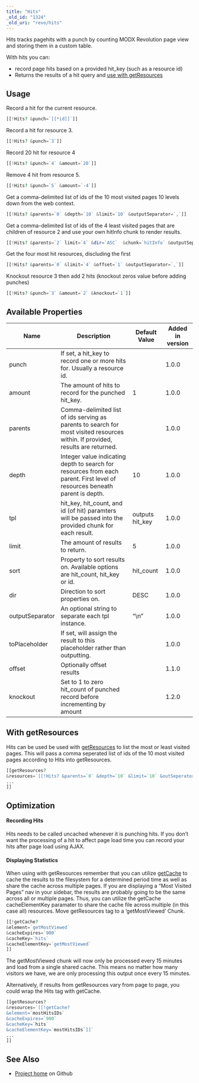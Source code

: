 ```yaml
---
title: "Hits"
_old_id: "1324"
_old_uri: "revo/hits"
---
```


Hits tracks pagehits with a punch by counting MODX Revolution page view and storing them in a custom table.

With hits you can:

- record page hits based on a provided hit\_key (such as a resource id)
- Returns the results of a hit query and [use with getResources]([[~[[*id]]]]#with-getresources)

## Usage

Record a hit for the current resource.

 ``` php
[[!Hits? &punch=`[[*id]]`]]
```

Record a hit for resource 3.

 ``` php
[[!Hits? &punch=`3`]]
```

Record 20 hit for resource 4

 ``` php
[[!Hits? &punch=`4` &amount=`20`]]
```

Remove 4 hit from resource 5.

 ``` php
[[!Hits? &punch=`5` &amount=`-4`]]
```

Get a comma-delimited list of ids of the 10 most visited pages 10 levels down from the web context.

 ``` php
[[!Hits? &parents=`0` &depth=`10` &limit=`10` &outputSeparator=`,`]]
```

Get a comma-delimited list of ids of the 4 least visited pages that are children of resource 2 and use your own hitInfo chunk to render results.

 ``` php
[[!Hits? &parents=`2` limit=`4` &dir=`ASC`  &chunk=`hitInfo` &outputSeparator=`,`]]
```

Get the four most hit resources, discluding the first

 ``` php
[[!Hits? &parents=`0` &limit=`4` &offset=`1` &outputSeparator=`,`]]
```

Knockout resource 3 then add 2 hits (knockout zeros value before adding punches)

 ``` php
[[!Hits? &punch=`3` &amount=`2` &knockout=`1`]]
```

## Available Properties

 | Name            | Description                                                                                                                    | Default Value    | Added in version |
 | --------------- | ------------------------------------------------------------------------------------------------------------------------------ | ---------------- | ---------------- |
 | punch           | If set, a hit\_key to record one or more hits for. Usually a resource id.                                                      |                  | 1.0.0            |
 | amount          | The amount of hits to record for the punched hit\_key.                                                                         | 1                | 1.0.0            |
 | parents         | Comma-delimited list of ids serving as parents to search for most visited resources within. If provided, results are returned. |                  | 1.0.0            |
 | depth           | Integer value indicating depth to search for resources from each parent. First level of resources beneath parent is depth.     | 10               | 1.0.0            |
 | tpl             | hit\_key, hit\_count, and id (of hit) paramters will be passed into the provided chunk for each result.                        | outputs hit\_key | 1.0.0            |
 | limit           | The amount of results to return.                                                                                               | 5                | 1.0.0            |
 | sort            | Property to sort results on. Available options are hit\_count, hit\_key or id.                                                 | hit\_count       | 1.0.0            |
 | dir             | Direction to sort properties on.                                                                                               | DESC             | 1.0.0            |
 | outputSeparator | An optional string to separate each tpl instance.                                                                              | “\\n”          | 1.0.0            |
 | toPlaceholder   | If set, will assign the result to this placeholder rather than outputting.                                                     |                  | 1.0.0            |
 | offset          | Optionally offset results                                                                                                      |                  | 1.1.0            |
 | knockout        | Set to 1 to zero hit\_count of punched record before incrementing by amount                                                    |                  | 1.2.0            |

## With getResources

Hits can be used be used with [getResources](http://rtfm.modx.com/display/ADDON/getResources) to list the most or least visited pages. This will pass a comma seperated list of ids of the 10 most visited pages according to Hits into getResources.

 ``` php
[[getResources?
&resources=`[[!Hits? &parents=`0` &depth=`10` &limit=`10` &outSeperator=`,`]]`
...
]]
```

## Optimization

#### Recording Hits

Hits needs to be called uncached whenever it is punching hits. If you don’t want the processing of a hit to affect page load time you can record your hits after page load using AJAX.

#### Displaying Statistics

When using with getResources remember that you can utilize [getCache](https://github.com/opengeek/getCache/wiki) to cache the results to the filesystem for a determined period time as well as share the cache across multiple pages. If you are displaying a “Most Visited Pages” nav in your sidebar, the results are probably going to be the same across all or multiple pages. Thus, you can utilize the getCache cacheElementKey paramater to share the cache file across multiple (in this case all) resources. Move getResources tag to a ‘getMostViewed’ Chunk.

 ``` php
[[!getCache?
&element=`getMostViewed`
&cacheExpires=`900`
&cacheKey=`hits`
&cacheElementKey=`getMostViewed`
]]
```

The getMostViewed chunk will now only be processed every 15 minutes and load from a single shared cache. This means no matter how many visitors we have, we are only processing this output once every 15 minutes.

Alternatively, if results from getResources vary from page to page, you could wrap the Hits tag with getCache.

 ``` php
[[getResources?
&resources=`[[!getCache?
&element=`mostHitsIDs`
&cacheExpires=`900`
&cacheKey=`hits`
&cacheElementKey=`mostHitsIDs`]]`
...
]]
```

## See Also

- [Project home](https://github.com/jpdevries/hits) on Github
